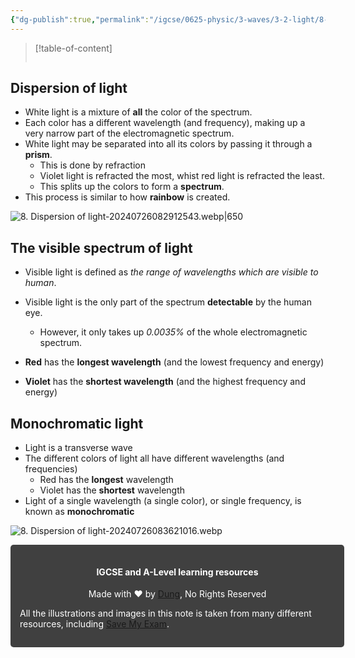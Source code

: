 ```yaml
---
{"dg-publish":true,"permalink":"/igcse/0625-physic/3-waves/3-2-light/8-dispersion-of-light/","noteIcon":""}
---
```


> [!table-of-content]
> ```table-of-contents
> ```

## Dispersion of light
- White light is a mixture of **all** the color of the spectrum.
- Each color has a different wavelength (and frequency), making up a very narrow part of the electromagnetic spectrum.
- White light may be separated into all its colors by passing it through a **prism**.
	- This is done by refraction
	- Violet light is refracted the most, whist red light is refracted the least.
	- This splits up the colors to form a **spectrum**.
- This process is similar to how **rainbow** is created.

![8. Dispersion of light-20240726082912543.webp|650](/img/user/IGCSE/0625%20-%20Physic/3.%20Waves/3.2.%20Light/Resources/8.%20Dispersion%20of%20light-20240726082912543.webp)

## The visible spectrum of light
- Visible light is defined as *the range of wavelengths which are visible to human*.
- Visible light is the only part of the spectrum **detectable** by the human eye.
	- However, it only takes up *0.0035%* of the whole electromagnetic spectrum.

- **Red** has the **longest wavelength** (and the lowest frequency and energy)
- **Violet** has the **shortest wavelength** (and the highest frequency and energy)

## Monochromatic light
- Light is a transverse wave
- The different colors of light all have different wavelengths (and frequencies)
    - Red has the **longest** wavelength
    - Violet has the **shortest** wavelength
- Light of a single wavelength (a single color), or single frequency, is known as **monochromatic**

![8. Dispersion of light-20240726083621016.webp](/img/user/IGCSE/0625%20-%20Physic/3.%20Waves/3.2.%20Light/Resources/8.%20Dispersion%20of%20light-20240726083621016.webp)


<div class="transclusion internal-embed is-loaded"><div class="markdown-embed">




<div style="background-color: #404040; padding:15px; border-radius: 5px; color: #fff; width: 100%">
<h4 style="text-align: center">IGCSE and A-Level learning resources</h4>
<p style="text-align: center">Made with ♥ by <a href="https://www.facebook.com/luong.tuandung.3/" target="_blank">Dung</a>, No Rights Reserved</p>
<p>All the illustrations and images in this note is taken from many different resources, including <a href="https://www.savemyexams.com/" target="_blank">Save My Exam</a>.</p>
</div>

</div></div>
